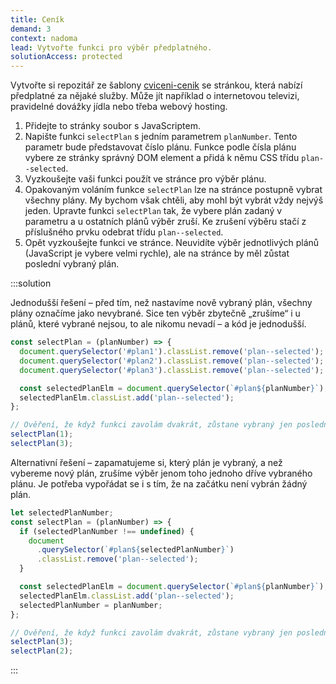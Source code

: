 ```yaml
---
title: Ceník
demand: 3
context: nadoma
lead: Vytvořte funkci pro výběr předplatného.
solutionAccess: protected
---
```


Vytvořte si repozitář ze šablony [cviceni-cenik](https://github.com/Czechitas-podklady-WEB/cviceni-cenik) se stránkou, která nabízí předplatné za nějaké služby. Může jít například o internetovou televizi, pravidelné dovážky jídla nebo třeba webový hosting.

1. Přidejte to stránky soubor s JavaScriptem.
1. Napište funkci `selectPlan` s jedním parametrem `planNumber`. Tento parametr bude představovat číslo plánu. Funkce podle čísla plánu vybere ze stránky správný DOM element a přidá k němu CSS třídu `plan--selected`.
1. Vyzkoušejte vaši funkci použít ve stránce pro výběr plánu.
1. Opakovaným voláním funkce `selectPlan` lze na stránce postupně vybrat všechny plány. My bychom však chtěli, aby mohl být vybrát vždy nejvýš jeden. Upravte funkci `selectPlan` tak, že vybere plán zadaný v parametru a u ostatních plánů výběr zruší. Ke zrušení výběru stačí z příslušného prvku odebrat třídu `plan--selected`.
1. Opět vyzkoušejte funkci ve stránce. Neuvidíte výběr jednotlivých plánů (JavaScript je vybere velmi rychle), ale na stránce by měl zůstat poslední vybraný plán.

:::solution

Jednodušší řešení – před tím, než nastavíme nově vybraný plán, všechny plány označíme jako nevybrané. Sice ten výběr zbytečně „zrušíme“ i u plánů,
které vybrané nejsou, to ale nikomu nevadí – a kód je jednodušší.

```js
const selectPlan = (planNumber) => {
  document.querySelector('#plan1').classList.remove('plan--selected');
  document.querySelector('#plan2').classList.remove('plan--selected');
  document.querySelector('#plan3').classList.remove('plan--selected');

  const selectedPlanElm = document.querySelector(`#plan${planNumber}`);
  selectedPlanElm.classList.add('plan--selected');
};

// Ověření, že když funkci zavolám dvakrát, zůstane vybraný jen poslední plán.
selectPlan(1);
selectPlan(3);
```

Alternativní řešení – zapamatujeme si, který plán je vybraný, a než vybereme nový plán, zrušíme výběr jenom toho jednoho dříve vybraného plánu. Je potřeba vypořádat se i s tím, že na začátku není vybrán žádný plán.

```js
let selectedPlanNumber;
const selectPlan = (planNumber) => {
  if (selectedPlanNumber !== undefined) {
    document
      .querySelector(`#plan${selectedPlanNumber}`)
      .classList.remove('plan--selected');
  }

  const selectedPlanElm = document.querySelector(`#plan${planNumber}`);
  selectedPlanElm.classList.add('plan--selected');
  selectedPlanNumber = planNumber;
};

// Ověření, že když funkci zavolám dvakrát, zůstane vybraný jen poslední plán.
selectPlan(3);
selectPlan(2);
```

:::
